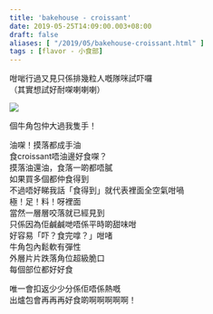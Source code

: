 ```yaml
---
title: 'bakehouse - croissant'
date: 2019-05-25T14:09:00.003+08:00
draft: false
aliases: [ "/2019/05/bakehouse-croissant.html" ]
tags : [flavor - 小食部]
---
```


咁啱行過又見只係排幾粒人嘅隊咪試吓囉  
（其實想試好耐㗎喇喇喇）  

![](/images/bakehouse.jpg)

個牛角包仲大過我隻手！  
  
油㗎！摸落都成手油  
食croissant唔油邊好食㗎？  
摸落油還油，食落一啲都唔膩  
如果買多個都仲食得到  
不過唔好睇我話「食得到」就代表裡面全空氣咁喎  
極！足！料！呀裡面  
當然一層層咬落就已經見到  
只係因為佢鹹鹹哋唔係平時啲甜味咁  
好容易「吓？食完嗱？」咁啫  
牛角包內鬆軟有彈性  
外層片片跌落角位超級脆口  
每個部位都好好食  
  
唯一會扣返少少分係佢唔係熱嘅  
出爐包會再再再好食啲啊啊啊啊啊！